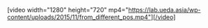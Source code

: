 [video width="1280" height="720" mp4="https://lab.ueda.asia/wp-content/uploads/2015/11/from_different_pos.mp4"][/video]
